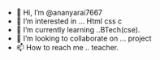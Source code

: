 - 👋 Hi, I’m @ananyarai7667
- 👀 I’m interested in ... Html css c 
- 🌱 I’m currently learning ..BTech(cse).
- 💞️ I’m looking to collaborate on ... project 
- 📫 How to reach me .. teacher.

<!---
ananyarai7667/ananyarai7667 is a ✨ special ✨ repository because its `README.md` (this file) appears on your GitHub profile.
You can click the Preview link to take a look at your changes.
--->
